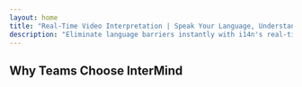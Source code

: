 ```yaml
---
layout: home
title: "Real-Time Video Interpretation | Speak Your Language, Understand All"
description: "Eliminate language barriers instantly with i14n's real-time video interpretation. Join meetings in your native language while everyone understands perfectly. Why learn a new language when technology can bridge the gap?"
---
```


<!-- text="**Invest in strategy, not vocabulary**. &nbsp; InterMind interprets while you innovate." -->
<!-- text="It’s Not Just Interpreting. It’s Interpreting with a Mind." -->
<!-- text="Save Your Mind, Let AI Do The Interpreting" -->
<!-- text="Why Train Your Mind When AI Can Interpret Everything?" -->
<!-- text="The Human Mind: Wasted on Interpreting in the AI Era" -->

<HeroSection
title="Live **Interpretation** Video Meetings"
text="Classrooms take years; InterMind delivers real-time understanding today, in every language.">
<AuthButton text="Live demo" buttonClass="brand"/>
<NavButton to="./guide/what-is-intermind" buttonClass="alt" buttonLabel="Get Started" />
</HeroSection>

<FeatureBlock :card="{
  title: 'Speak Instantly in Over 100 Languages',
  details: 'InterMind enables every participant to speak their native language — naturally, in real time, and without subtitles or lag.',
    items: [
      '⚡︎ Speak freely — be understood instantly.',
      '✧ AI-powered interpretation captures tone, intent, and industry-specific terminology.',
      '✧ Two-way, continuous, voice-to-voice interpretation with zero manual setup.',
    ],
  link: './guide/use-cases#instant-understanding',
  src: {
    light: '1.png',
    dark: '1.png',
    width: '80%'
  },
  inversion: false
}" />

<FeatureBlock :card="{
  title: 'The ‘Mind’ Behind the Interpretation',
  details: 'InterMind turns every multilingual call into clear, searchable knowledge.',
  items: [
    '⚡︎ Instantly search any content across past and current meetings. Ask questions naturally, get precise answers without reviewing recordings.',
    '✧ Never miss action items from any meeting. Our AI extracts tasks, owners and deadlines automatically from conversations.',
    '✧ AI meeting summaries deliver key points instantly in any language, keeping everyone aligned without manual note-taking.',
  ],
  link: './guide/use-cases#meeting-intelligence',
  src: {
    light: '2l.png',
    dark:  '2d.png',
    width: '80%'
  },
  inversion: true
}" />

<FeatureBlock :card="{
  title: 'Built for Serious Meetings — Not Just Talking',
  details: 'InterMind is a professional-grade video meeting platform, not a lightweight add-on or plugin.',
  items: [
    '✧ 1080p resolution, smart noise suppression, and focused voice pickup.',
    '✧ Scheduling, moderation, demos, recording, and full calendar integration — all built in, ready to go.',
    '⚡︎ Live transcripts, participant chat, and an AI assistant that keeps meetings productive.'
  ],
  link: './guide/features#video-platform',
  src: {
    light: '3l.png',
    dark: '3d.png',
    width: '80%'
  },
  inversion: false
}" />

<FeatureBlock
  :card="{
    title: 'Secure & Confidential by Design',
    details:
      'InterMind is built for conversations where trust matters. While we rely on best-in-class third-party infrastructure, **confidentiality is always in your hands**.',
    items: [
      '⚡︎ Region-based privacy — choose where your data is processed. We route all interpretation, storage, and analytics through infrastructure aligned with your compliance zone (e.g. EU, US, Asia).',
      '✧ Private by default — InterMind itself **never** stores or uses your content for training, profiling, or third-party access.',
      '✧ Compliant by architecture — GDPR, CCPA, and UAE PDPL-ready, with full support for export and deletion rights.'
    ],
    link: './guide/security',
    src: {
      light: '4.png',
      dark: '4.png',
      width: '80%'
    },
    inversion: true
  }"
/>

## Why Teams Choose InterMind

<BenefitsList :features="[
  {
    // icon: '🧠',
    title: 'Understand Instantly — Speak Naturally',
    text: 'Real-time AI interpretation with zero friction. Participants speak their **native language** and hear others as if they shared the same tongue — with tone, nuance, and emotional fidelity fully preserved.'
  },
  {
    // icon: '🚀',
    title: 'Communication That Outpaces Language Learning',
    text: 'Skip the 2,000-hour journey to fluency. InterMind delivers **professional-grade multilingual communication** instantly — no training required.'
  },
  {
    // icon: '🌐',
    title: 'Speak Across 132 Languages — Without Thinking About It',
    text: 'No language selection. No interpreter coordination. InterMind **detects, adapts, and interprets** automatically — as if the barrier never existed.'
  },
  // {
  //   // icon: '🎯',
  //   title: 'AI That Thinks in Context, Not in Phrases',
  //   text: 'Enterprise-grade interpretation that understands context, speaker intent, and terminology — even in **legal, medical, or technical domains**.'
  // }
]" />
